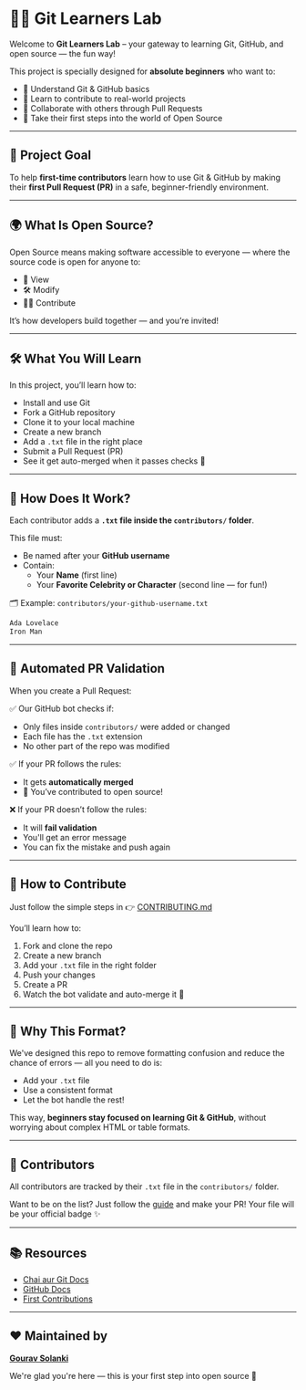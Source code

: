 # 👨‍💻 Git Learners Lab

Welcome to **Git Learners Lab** – your gateway to learning Git, GitHub, and open source — the fun way!

This project is specially designed for **absolute beginners** who want to:

- 🧠 Understand Git & GitHub basics  
- 🔧 Learn to contribute to real-world projects  
- 🤝 Collaborate with others through Pull Requests  
- 🚀 Take their first steps into the world of Open Source  

---

## 🎯 Project Goal

To help **first-time contributors** learn how to use Git & GitHub by making their **first Pull Request (PR)** in a safe, beginner-friendly environment.

---

## 🌍 What Is Open Source?

Open Source means making software accessible to everyone — where the source code is open for anyone to:

- 👀 View  
- 🛠 Modify  
- 🧑‍💻 Contribute  

It’s how developers build together — and you’re invited!

---

## 🛠 What You Will Learn

In this project, you’ll learn how to:

- Install and use Git  
- Fork a GitHub repository  
- Clone it to your local machine  
- Create a new branch  
- Add a `.txt` file in the right place  
- Submit a Pull Request (PR)  
- See it get auto-merged when it passes checks 🎉

---

## 📝 How Does It Work?

Each contributor adds a **`.txt` file inside the `contributors/` folder**.

This file must:

- Be named after your **GitHub username**
- Contain:
  - Your **Name** (first line)
  - Your **Favorite Celebrity or Character** (second line — for fun!)

🗂 Example: `contributors/your-github-username.txt`

```txt
Ada Lovelace
Iron Man
````

---

## 🤖 Automated PR Validation

When you create a Pull Request:

✅ Our GitHub bot checks if:

* Only files inside `contributors/` were added or changed
* Each file has the `.txt` extension
* No other part of the repo was modified

✅ If your PR follows the rules:

* It gets **automatically merged**
* 🎉 You’ve contributed to open source!

❌ If your PR doesn’t follow the rules:

* It will **fail validation**
* You'll get an error message
* You can fix the mistake and push again

---

## 🚀 How to Contribute

Just follow the simple steps in 👉 [CONTRIBUTING.md](CONTRIBUTING.md)

You’ll learn how to:

1. Fork and clone the repo
2. Create a new branch
3. Add your `.txt` file in the right folder
4. Push your changes
5. Create a PR
6. Watch the bot validate and auto-merge it 💫

---

## 💬 Why This Format?

We've designed this repo to remove formatting confusion and reduce the chance of errors — all you need to do is:

* Add your `.txt` file
* Use a consistent format
* Let the bot handle the rest!

This way, **beginners stay focused on learning Git & GitHub**, without worrying about complex HTML or table formats.

---

## 👥 Contributors

All contributors are tracked by their `.txt` file in the `contributors/` folder.

Want to be on the list? Just follow the [guide](CONTRIBUTING.md) and make your PR! Your file will be your official badge ✨

---

## 📚 Resources

* [Chai aur Git Docs](https://docs.chaicode.com/youtube/chai-aur-git/introduction/)
* [GitHub Docs](https://docs.github.com/)
* [First Contributions](https://firstcontributions.github.io/)

---

## ❤️ Maintained by

**[Gourav Solanki](https://github.com/gouravslnk)**

We're glad you're here — this is your first step into open source 🚀
